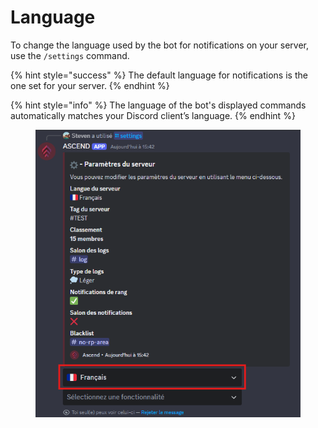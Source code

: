 # Language

To change the language used by the bot for notifications on your server, use the `/settings` command.

{% hint style="success" %}
The default language for notifications is the one set for your server.
{% endhint %}

{% hint style="info" %}
The language of the bot's displayed commands automatically matches your Discord client’s language.
{% endhint %}

<figure><img src="../../.gitbook/assets/langue.png" alt=""><figcaption></figcaption></figure>



